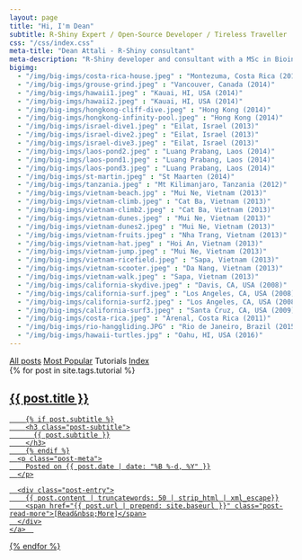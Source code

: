 ```yaml
---
layout: page
title: "Hi, I'm Dean"
subtitle: R-Shiny Expert / Open-Source Developer / Tireless Traveller
css: "/css/index.css"
meta-title: "Dean Attali - R-Shiny consultant"
meta-description: "R-Shiny developer and consultant with a MSc in Bioinformatics and a Bachelor of Computer Science. Previously a software engineer at Google, IBM, and Wish.com."
bigimg:
  - "/img/big-imgs/costa-rica-house.jpeg" : "Montezuma, Costa Rica (2011)"
  - "/img/big-imgs/grouse-grind.jpeg" : "Vancouver, Canada (2014)"
  - "/img/big-imgs/hawaii1.jpeg" : "Kauai, HI, USA (2014)"
  - "/img/big-imgs/hawaii2.jpeg" : "Kauai, HI, USA (2014)"
  - "/img/big-imgs/hongkong-cliff-dive.jpeg" : "Hong Kong (2014)"
  - "/img/big-imgs/hongkong-infinity-pool.jpeg" : "Hong Kong (2014)"
  - "/img/big-imgs/israel-dive1.jpeg" : "Eilat, Israel (2013)"
  - "/img/big-imgs/israel-dive2.jpeg" : "Eilat, Israel (2013)"
  - "/img/big-imgs/israel-dive3.jpeg" : "Eilat, Israel (2013)"
  - "/img/big-imgs/laos-pond2.jpeg" : "Luang Prabang, Laos (2014)"
  - "/img/big-imgs/laos-pond1.jpeg" : "Luang Prabang, Laos (2014)"
  - "/img/big-imgs/laos-pond3.jpeg" : "Luang Prabang, Laos (2014)"
  - "/img/big-imgs/st-martin.jpeg" : "St Maarten (2014)"
  - "/img/big-imgs/tanzania.jpeg" : "Mt Kilimanjaro, Tanzania (2012)"
  - "/img/big-imgs/vietnam-beach.jpg" : "Mui Ne, Vietnam (2013)"
  - "/img/big-imgs/vietnam-climb.jpeg" : "Cat Ba, Vietnam (2013)"
  - "/img/big-imgs/vietnam-climb2.jpeg" : "Cat Ba, Vietnam (2013)" 
  - "/img/big-imgs/vietnam-dunes.jpeg" : "Mui Ne, Vietnam (2013)"
  - "/img/big-imgs/vietnam-dunes2.jpeg" : "Mui Ne, Vietnam (2013)"
  - "/img/big-imgs/vietnam-fruits.jpeg" : "Nha Trang, Vietnam (2013)"
  - "/img/big-imgs/vietnam-hat.jpeg" : "Hoi An, Vietnam (2013)"
  - "/img/big-imgs/vietnam-jump.jpeg" : "Mui Ne, Vietnam (2013)"
  - "/img/big-imgs/vietnam-ricefield.jpeg" : "Sapa, Vietnam (2013)"
  - "/img/big-imgs/vietnam-scooter.jpeg" : "Da Nang, Vietnam (2013)"
  - "/img/big-imgs/vietnam-walk.jpeg" : "Sapa, Vietnam (2013)"
  - "/img/big-imgs/california-skydive.jpeg" : "Davis, CA, USA (2008)"
  - "/img/big-imgs/california-surf.jpeg" : "Los Angeles, CA, USA (2008)"
  - "/img/big-imgs/california-surf2.jpeg" : "Los Angeles, CA, USA (2008)" 
  - "/img/big-imgs/california-surf3.jpeg" : "Santa Cruz, CA, USA (2009)"
  - "/img/big-imgs/costa-rica.jpeg" : "Arenal, Costa Rica (2011)"
  - "/img/big-imgs/rio-hanggliding.JPG" : "Rio de Janeiro, Brazil (2015)"  
  - "/img/big-imgs/hawaii-turtles.jpg" : "Oahu, HI, USA (2016)"  
---
```


<div class="list-filters">
  <a href="/" class="list-filter">All posts</a>
  <a href="/popular" class="list-filter">Most Popular</a>
  <span class="list-filter filter-selected">Tutorials</span>
  <a href="/tags" class="list-filter">Index</a>
</div>

<div class="posts-list">
  {% for post in site.tags.tutorial %}
  <article>
    <a class="post-preview" href="{{ post.url | prepend: site.baseurl }}">
	    <h2 class="post-title">{{ post.title }}</h2>
	
	    {% if post.subtitle %}
	    <h3 class="post-subtitle">
	      {{ post.subtitle }}
	    </h3>
	    {% endif %}
      <p class="post-meta">
        Posted on {{ post.date | date: "%B %-d, %Y" }}
      </p>

      <div class="post-entry">
        {{ post.content | truncatewords: 50 | strip_html | xml_escape}}
        <span href="{{ post.url | prepend: site.baseurl }}" class="post-read-more">[Read&nbsp;More]</span>
      </div>
    </a>  
   </article>
  {% endfor %}
</div>

